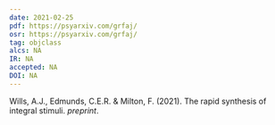 ```yaml
---
date: 2021-02-25
pdf: https://psyarxiv.com/grfaj/
osr: https://psyarxiv.com/grfaj/
tag: objclass
alcs: NA
IR: NA
accepted: NA
DOI: NA
---
```


Wills, A.J., Edmunds, C.E.R. & Milton, F. (2021). The rapid synthesis of integral stimuli. _preprint_.







